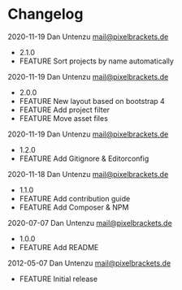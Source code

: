 # Changelog

2020-11-19 Dan Untenzu <mail@pixelbrackets.de>

  * 2.1.0
  * FEATURE Sort projects by name automatically

2020-11-19 Dan Untenzu <mail@pixelbrackets.de>

  * 2.0.0
  * FEATURE New layout based on bootstrap 4
  * FEATURE Add project filter
  * FEATURE Move asset files

2020-11-19 Dan Untenzu <mail@pixelbrackets.de>

  * 1.2.0
  * FEATURE Add Gitignore & Editorconfig

2020-11-18 Dan Untenzu <mail@pixelbrackets.de>

  * 1.1.0
  * FEATURE Add contribution guide
  * FEATURE Add Composer & NPM

2020-07-07 Dan Untenzu <mail@pixelbrackets.de>

  * 1.0.0
  * FEATURE Add README

2012-05-07 Dan Untenzu <mail@pixelbrackets.de>

  * FEATURE Initial release
